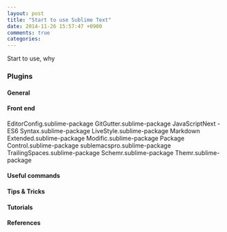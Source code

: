 ```yaml
---
layout: post
title: "Start to use Sublime Text"
date: 2014-11-26 15:57:47 +0900
comments: true
categories: 
---
```


Start to use, why

### Plugins

#### General

#### Front end

EditorConfig.sublime-package
GitGutter.sublime-package
JavaScriptNext - ES6 Syntax.sublime-package
LiveStyle.sublime-package
Markdown Extended.sublime-package
Modific.sublime-package
Package Control.sublime-package
sublemacspro.sublime-package
TrailingSpaces.sublime-package
Schemr.sublime-package
Themr.sublime-package

#### Useful commands

#### Tips & Tricks

#### Tutorials

#### References